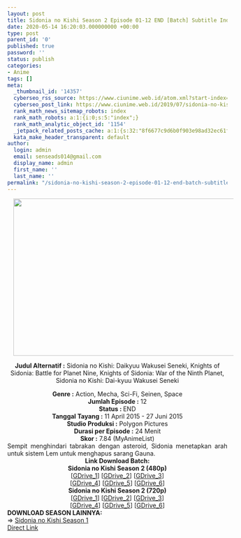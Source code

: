 ```yaml
---
layout: post
title: Sidonia no Kishi Season 2 Episode 01-12 END [Batch] Subtitle Indonesia
date: 2020-05-14 16:20:03.000000000 +00:00
type: post
parent_id: '0'
published: true
password: ''
status: publish
categories:
- Anime
tags: []
meta:
  _thumbnail_id: '14357'
  cyberseo_rss_source: https://www.ciunime.web.id/atom.xml?start-index=601&max-results=150
  cyberseo_post_link: https://www.ciunime.web.id/2019/07/sidonia-no-kishi-season-2-episode-01-12.html
  rank_math_news_sitemap_robots: index
  rank_math_robots: a:1:{i:0;s:5:"index";}
  rank_math_analytic_object_id: '1154'
  _jetpack_related_posts_cache: a:1:{s:32:"8f6677c9d6b0f903e98ad32ec61f8deb";a:2:{s:7:"expires";i:1643222615;s:7:"payload";a:0:{}}}
  kata_make_header_transparent: default
author:
  login: admin
  email: senseads014@gmail.com
  display_name: admin
  first_name: ''
  last_name: ''
permalink: "/sidonia-no-kishi-season-2-episode-01-12-end-batch-subtitle-indonesia/"
---
```

<div style="text-align: center;">
<div class="separator" style="clear: both; text-align: center;"><a href="https://1.bp.blogspot.com/-MAmnW0VH6j8/XTHebWGgPJI/AAAAAAAAcIQ/skw2XvslH2ohRJxnc2jufzM31OJcusl2ACLcBGAs/s1600/Sidonia%2Bno%2BKishi%2BSeason%2B2.jpg" imageanchor="1" style="margin-left: 1em; margin-right: 1em;"><img border="0" data-original-height="720" data-original-width="1280" height="360" src="{{ site.baseurl }}/assets/2020/05/Sidonia%2Bno%2BKishi%2BSeason%2B2.jpg" width="640" /></a></div>
<div style="text-align: left;"></div>
<p><b>Judul</b><b><b> Alternatif</b> :</b> Sidonia no Kishi: Daikyuu Wakusei Seneki, Knights of Sidonia: Battle for Planet Nine, Knights of Sidonia: War of the Ninth Planet, Sidonia no Kishi: Dai-kyuu Wakusei Seneki</div>
<div style="text-align: center;"><b><b>Genre :</b></b> Action, Mecha, Sci-Fi, Seinen, Space</div>
<div style="text-align: center;"><b>Jumlah Episode :</b> 12<br /><b>Status :&nbsp;</b>END<br /><b>Tanggal Tayang :</b> 11 April 2015 - 27 Juni 2015<br /><b>Studio Produksi :</b> Polygon Pictures<br /><b>Durasi per Episode :</b> 24 Menit</div>
<div style="text-align: center;"><b>Skor :</b> 7.84 (MyAnimeList)</div>
<div style="text-align: center;"></div>
<div style="text-align: justify;">Sempit menghindari tabrakan dengan asteroid, Sidonia menetapkan arah untuk sistem Lem untuk menghapus sarang Gauna.</div>
<div style="text-align: justify;"></div>
<div style="text-align: justify;"></div>
<div style="text-align: center;"><b>Link Download Batch:</b></div>
<div style="text-align: center;"><b>Sidonia no Kishi Season 2 (480p)</b></div>
<div style="text-align: center;">[<a href="https://drive.google.com/uc?id=1CBVAeAv_G5K-v2vikpxr0umZ8kOlCvFw" target="_blank" rel="noopener">GDrive_1</a>] [<a href="https://drive.google.com/uc?id=1FvzvqtEdnUBnaKatkPFODw7RYS5mQe9L" target="_blank" rel="noopener">GDrive_2</a>] [<a href="https://drive.google.com/uc?id=1OEQoWjfm3ZfMfcCPt1Qbw4ECo05Byv_0" target="_blank" rel="noopener">GDrive_3</a>]<br />[<a href="https://drive.google.com/uc?id=1axKsjIwkj_zgNgulGG0uKh3tFuiEFr-2" target="_blank" rel="noopener">GDrive_4</a>] [<a href="https://drive.google.com/uc?id=1GfLT6IuNfVCfSfixfY7odi6ZgciY8C_J" target="_blank" rel="noopener">GDrive_5</a>] [<a href="https://drive.google.com/uc?id=1rIQ0-tD47IZUC0CIb23IfCUP219eEi6s" target="_blank" rel="noopener">GDrive_6</a>]</div>
<div style="text-align: center;"><b>Sidonia no Kishi Season 2 (720p)</b><br />[<a href="https://drive.google.com/uc?id=1tqIE0GGbVYNqfOMQk-qVZTe1XN9qsi8V" target="_blank" rel="noopener">GDrive_1</a>] [<a href="https://drive.google.com/uc?id=1le5277kw1ps0iqRgzpUDGTV6lPMkiwYY" target="_blank" rel="noopener">GDrive_2</a>] [<a href="https://drive.google.com/uc?id=13r6smhJ4GMmNjfxmpsJ1_dWmkjMTbEnj" target="_blank" rel="noopener">GDrive_3</a>]<br />[<a href="https://drive.google.com/uc?id=1Tf2bYSst6ZbZHwXx2Wsy4Dt3h6661ZtB" target="_blank" rel="noopener">GDrive_4</a>] [<a href="https://drive.google.com/uc?id=1Adb4nn40-X7xyBlceqJcSD6vFPDyJpJx" target="_blank" rel="noopener">GDrive_5</a>] [<a href="https://drive.google.com/uc?id=1DvAqdrgSo5bsoSPbcOftQl7TMypKb1Kz" target="_blank" rel="noopener">GDrive_6</a>]
<div style="text-align: left;"></div>
<div style="text-align: left;"></div>
<div style="text-align: left;"><b>DOWNLOAD SEASON LAINNYA:</b></div>
<div style="text-align: left;"></div>
<div style="text-align: left;">=&gt;&nbsp;<a href="https://www.ciunime.web.id/2019/07/sidonia-no-kishi-season-1-episode-01-12.html" target="_blank" rel="noopener">Sidonia no Kishi Season 1</a></div>
<div style="text-align: left;"></div>
</div>
<link rel="stylesheet" href="https://cdnjs.cloudflare.com/ajax/libs/font-awesome/4.7.0/css/font-awesome.min.css" />
<div class="divbtn"> <a href="https://handymansurrender.com/fihup8buzv?key=94550f7ce39444073321dde3b8782f97" class="btn"><i class="fa fa-download"></i> Direct Link</a> </div>
